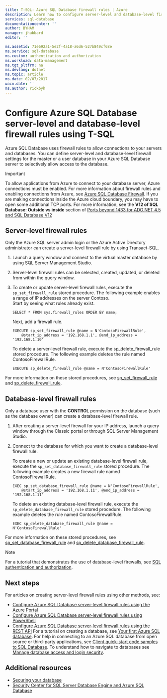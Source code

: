 ```yaml
---
title: T-SQL: Azure SQL Database firewall rules | Azure
description: Learn how to configure server-level and database-level firewall rules for IP addresses that access Azure SQL databases using Transact-SQL.
services: sql-database
documentationcenter: ''
author: BYHAM
manager: jhubbard
editor: ''

ms.assetid: 71e692a1-5e2f-4a18-a6d6-527b849cf68e
ms.service: sql-database
ms.custom: authentication and authorization
ms.workload: data-management
ms.tgt_pltfrm: na
ms.devlang: dotnet
ms.topic: article
ms.date: 02/07/2017
wacn.date: ''
ms.author: rickbyh
---
```


# Configure Azure SQL Database server-level and database-level firewall rules using T-SQL

Azure SQL Database uses firewall rules to allow connections to your servers and databases. You can define server-level and database-level firewall settings for the master or a user database in your Azure SQL Database server to selectively allow access to the database.

> [!IMPORTANT]
> To allow applications from Azure to connect to your database server, Azure connections must be enabled. For more information about firewall rules and enabling connections from Azure, see [Azure SQL Database Firewall](./sql-database-firewall-configure.md). If you are making connections inside the Azure cloud boundary, you may have to open some additional TCP ports. For more information, see the **V12 of SQL Database: Outside vs inside** section of [Ports beyond 1433 for ADO.NET 4.5 and SQL Database V12](./sql-database-develop-direct-route-ports-adonet-v12.md)

## Server-level firewall rules
Only the Azure SQL server admin login or the Azure Active Directory administrator can create a server-level firewall rule by using Transact-SQL.

1. Launch a query window and connect to the virtual master database by using SQL Server Management Studio.
2. Server-level firewall rules can be selected, created, updated, or deleted from within the query window.
3. To create or update server-level firewall rules, execute the `sp_set_firewall_rule` stored procedure. The following example enables a range of IP addresses on the server Contoso.<br/>Start by seeing what rules already exist.

    ```
    SELECT * FROM sys.firewall_rules ORDER BY name;
    ```

    Next, add a firewall rule.

    ```
    EXECUTE sp_set_firewall_rule @name = N'ContosoFirewallRule',
        @start_ip_address = '192.168.1.1', @end_ip_address = '192.168.1.10'
    ```

    To delete a server-level firewall rule, execute the sp_delete_firewall_rule stored procedure. The following example deletes the rule named ContosoFirewallRule.

    ```
    EXECUTE sp_delete_firewall_rule @name = N'ContosoFirewallRule'
    ```

 For more information on these stored procedures, see [sp_set_firewall_rule](https://msdn.microsoft.com/zh-cn/library/dn270017.aspx) and [sp_delete_firewall_rule](https://msdn.microsoft.com/zh-cn/library/dn270024.aspx).

## Database-level firewall rules
Only a database user with the **CONTROL** permission on the database (such as the database owner) can create a database-level firewall rule.

1. After creating a server-level firewall for your IP address, launch a query window through the Classic portal or through SQL Server Management Studio.
2. Connect to the database for which you want to create a database-level firewall rule.

    To create a new or update an existing database-level firewall rule, execute the `sp_set_database_firewall_rule` stored procedure. The following example creates a new firewall rule named ContosoFirewallRule.

    ```
    EXEC sp_set_database_firewall_rule @name = N'ContosoFirewallRule', 
        @start_ip_address = '192.168.1.11', @end_ip_address = '192.168.1.11'
    ```

    To delete an existing database-level firewall rule, execute the `sp_delete_database_firewall_rule` stored procedure. The following example deletes the rule named ContosoFirewallRule.

    ```
    EXEC sp_delete_database_firewall_rule @name = N'ContosoFirewallRule'
    ```

For more information on these stored procedures, see [sp_set_database_firewall_rule](https://msdn.microsoft.com/zh-cn/library/dn270010.aspx) and [sp_delete_database_firewall_rule](https://msdn.microsoft.com/zh-cn/library/dn270030.aspx).

> [!NOTE]
> For a tutorial that demonstrates the use of database-level firewalls, see [SQL authentication and authorization](./sql-database-control-access-sql-authentication-get-started.md).
>

## Next steps
For articles on creating server-level firewall rules using other methods, see: 

- [Configure Azure SQL Database server-level firewall rules using the Azure Portal](./sql-database-configure-firewall-settings.md)
- [Configure Azure SQL Database server-level firewall rules using PowerShell](./sql-database-configure-firewall-settings-powershell.md)
- [Configure Azure SQL Database server-level firewall rules using the REST API](./sql-database-configure-firewall-settings-rest.md)
For a tutorial on creating a database, see [Your first Azure SQL database](./sql-database-get-started.md).
For help in connecting to an Azure SQL database from open source or third-party applications, see [Client quick-start code samples to SQL Database](https://msdn.microsoft.com/zh-cn/library/azure/ee336282.aspx).
To understand how to navigate to databases see [Manage database access and login security](./sql-database-manage-logins.md).

## Additional resources

- [Securing your database](./sql-database-security-overview.md)
- [Security Center for SQL Server Database Engine and Azure SQL Database](https://msdn.microsoft.com/zh-cn/library/bb510589)